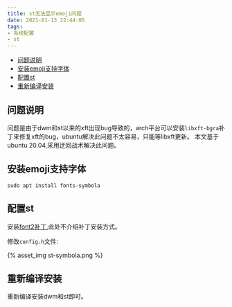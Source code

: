 ```yaml
---
title: st无法显示emoji问题
date: 2021-01-13 22:44:05
tags:
- 系统配置
- st
---
```

- [问题说明](#问题说明)
- [安装emoji支持字体](#安装emoji支持字体)
- [配置st](#配置st)
- [重新编译安装](#重新编译安装)

## 问题说明
问题是由于dwm和st以来的xft出现bug导致的，arch平台可以安装`libxft-bgra`补丁来修复xft的bug，ubuntu解决此问题不太容易，只能等libxft更新。
本文基于ubuntu 20.04,采用迂回战术解决此问题。
## 安装emoji支持字体
```
sudo apt install fonts-symbola
```

## 配置st
安装[font2补丁](https://st.suckless.org/patches/font2/),此处不介绍补丁安装方式。

修改`config.h`文件:
<!-- ![st配置](st-symbola.png) -->
{% asset_img st-symbola.png %}

## 重新编译安装
重新编译安装dwm和st即可。